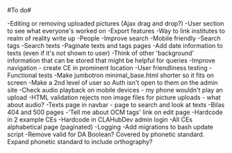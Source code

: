#To do#

-Editing or removing uploaded pictures (Ajax drag and drop?)
-User section to see what everyone's worked on
-Export features
-Way to link institutes to realm of reality write up
-People
-Improve search
-Mobile friendly
-Search tags
-Search texts
-Paginate texts and tags pages
-Add date information to texts (even if it's not shown to user)
-Think of other 'background' information that can be stored that might be helpful for queries
-Improve navigation - create CE in prominent location
-User friendliness testing
-Functional tests
-Make jumbotron minimal_base.html shorter so it fits on screen
-Make a 2nd level of user so Auth isn't open to them on the admin site
-Check audio playback on mobile devices - my phone wouldn't play an upload
-HTML validation rejects non image files for picture uploads - what about audio?
-Texts page in navbar - page to search and look at texts
-Bilas 404 and 500 pages
-'Tell me about OCM tags' link on edit page
-Hardcode in 2 example CEs
-Hardcode in CLAHubDev admin login
-All CEs alphabetical page (paginated)
-Logging
-Add migrations to bash update script
-Remove valid for DA Boolean? Covered by phonetic standard. Expand phonetic standard to include orthography?

